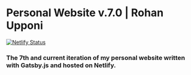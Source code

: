# Personal Website v.7.0 | Rohan Upponi
[![Netlify Status](https://api.netlify.com/api/v1/badges/396c0fec-8d04-46dc-bd97-bdd0bde4f4c5/deploy-status)](https://app.netlify.com/sites/rohanupponi/deploys)
### The 7th and current iteration of my personal website written with Gatsby.js and hosted on Netlify.
